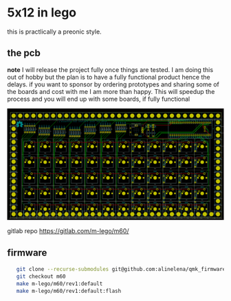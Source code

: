5x12 in lego
===============


this is practlically a preonic style.

the pcb
-------


**note** I will release the project fully once things are tested. I am doing this out of hobby but the plan is to have a fully functional
product hence the delays. if you want to sponsor by ordering prototypes and sharing some of the boards and cost with me I am more
than happy. This will speedup the process and you will end up with some boards, if fully functional


  ![M60 5x12 pcb](pics/5x12/m60-pcb.png)




gitlab repo https://gitlab.com/m-lego/m60/

firmware
--------

```bash
   git clone --recurse-submodules git@github.com:alinelena/qmk_firmware.git
   git checkout m60
   make m-lego/m60/rev1:default
   make m-lego/m60/rev1:default:flash


